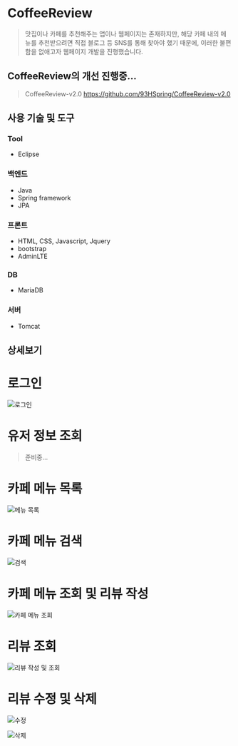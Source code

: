 # CoffeeReview
> 맛집이나 카페를 추천해주는 앱이나 웹페이지는 존재하지만, 해당 카페 내의 메뉴를 추천받으려면 직접 블로그 등 SNS를 통해 찾아야 했기 때문에, 이러한 불편함을 없애고자 웹페이지 개발을 진행했습니다.

## CoffeeReview의 개선 진행중...
> CoffeeReview-v2.0
> https://github.com/93HSpring/CoffeeReview-v2.0

## 사용 기술 및 도구
### Tool
- Eclipse

### 백엔드
- Java
- Spring framework
- JPA

### 프론트
- HTML, CSS, Javascript, Jquery
- bootstrap
- AdminLTE

### DB
- MariaDB

### 서버
- Tomcat


## 상세보기

로그인
======

![로그인](https://user-images.githubusercontent.com/52192543/97356665-f0b17c00-18db-11eb-80f6-6d777fd0cc3c.png)


유저 정보 조회
==============
> 준비중...


카페 메뉴 목록
=============

![메뉴 목록](https://user-images.githubusercontent.com/52192543/97356235-4fc2c100-18db-11eb-9658-5ae7940e376a.png)


카페 메뉴 검색
=============

![검색](https://user-images.githubusercontent.com/52192543/97356675-f27b3f80-18db-11eb-85d0-edb54d510169.png)


카페 메뉴 조회 및 리뷰 작성
==========================

![카페 메뉴 조회](https://user-images.githubusercontent.com/52192543/97356917-4f76f580-18dc-11eb-9cb4-5dd7f9d66de1.png)


리뷰 조회
========

![리뷰 작성 및 조회](https://user-images.githubusercontent.com/52192543/97356679-f313d600-18db-11eb-9808-2ecdf6373195.png)


리뷰 수정 및 삭제
=================

![수정](https://user-images.githubusercontent.com/52192543/97356690-f4dd9980-18db-11eb-8912-89feb8ec0ef4.png)

![삭제](https://user-images.githubusercontent.com/52192543/97356686-f4450300-18db-11eb-8e69-6ebb094d6281.png)

